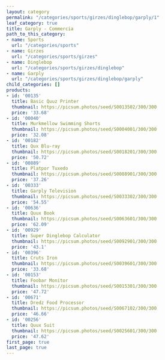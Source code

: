 ```yaml
---
layout: category
permalink: "/categories/sports/girzes/dinglebop/garply/1"
leaf_category: true
title: Garply - Commercia
path_to_this_category:
- name: Sports
  url: "/categories/sports"
- name: Girzes
  url: "/categories/sports/girzes"
- name: Dinglebop
  url: "/categories/sports/girzes/dinglebop"
- name: Garply
  url: "/categories/sports/girzes/dinglebop/garply"
child_categories: []
products:
- id: '00135'
  title: Basic Quuz Printer
  thumbnail: https://picsum.photos/seed/S0013502/300/300
  price: '33.68'
- id: '00040'
  title: Murkmellow Swimming Shorts
  thumbnail: https://picsum.photos/seed/S0004001/300/300
  price: '32.08'
- id: '00182'
  title: Qux Blu-ray
  thumbnail: https://picsum.photos/seed/S0018201/300/300
  price: '50.72'
- id: '00889'
  title: Platpor Tuxedo
  thumbnail: https://picsum.photos/seed/S0088901/300/300
  price: '37.26'
- id: '00333'
  title: Garply Television
  thumbnail: https://picsum.photos/seed/S0033302/300/300
  price: '54.55'
- id: '00636'
  title: Quux Book
  thumbnail: https://picsum.photos/seed/S0063601/300/300
  price: '62.09'
- id: '00929'
  title: Super Dinglebop Calculator
  thumbnail: https://picsum.photos/seed/S0092901/300/300
  price: '43.1'
- id: '00396'
  title: Cruts Iron
  thumbnail: https://picsum.photos/seed/S0039601/300/300
  price: '33.68'
- id: '00153'
  title: Foobar Monitor
  thumbnail: https://picsum.photos/seed/S0015301/300/300
  price: '47.72'
- id: '00671'
  title: Dredz Food Processor
  thumbnail: https://picsum.photos/seed/S0067102/300/300
  price: '46.66'
- id: '00256'
  title: Quux Suit
  thumbnail: https://picsum.photos/seed/S0025601/300/300
  price: '47.62'
first_page: true
last_page: true
---
```

